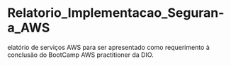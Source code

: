 # Relatorio_Implementacao_Seguran-a_AWS
elatório de serviços AWS para ser apresentado como requerimento à conclusão do BootCamp AWS practitioner da DIO.
